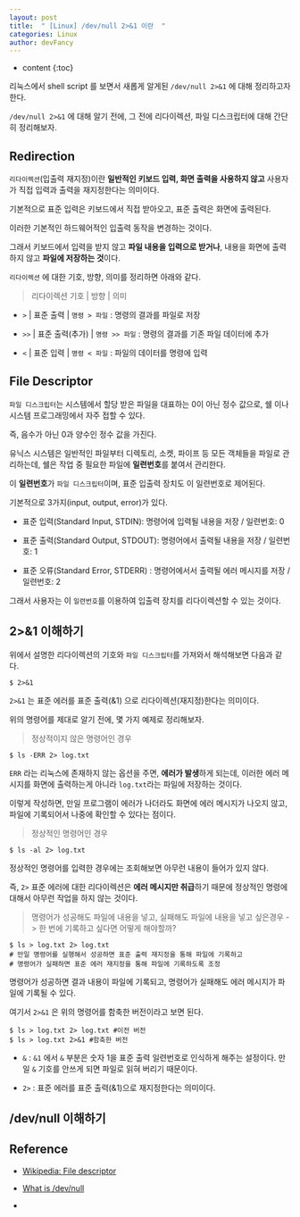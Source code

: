 ```yaml
---
layout: post
title:  " [Linux] /dev/null 2>&1 이란  "
categories: Linux
author: devFancy
---
```

* content
{:toc}

리눅스에서 shell script 를 보면서 새롭게 알게된 `/dev/null 2>&1` 에 대해 정리하고자 한다.

`/dev/null 2>&1` 에 대해 알기 전에, 그 전에 리다이렉션, 파일 디스크립터에 대해 간단히 정리해보자.

## Redirection

`리다이렉션`(입출력 재지정)이란 **일반적인 키보드 입력, 화면 출력을 사용하지 않고** 사용자가 직접 입력과 출력을 재지정한다는 의미이다.

기본적으로 표준 입력은 키보드에서 직접 받아오고, 표준 출력은 화면에 출력된다.

이러한 기본적인 하드웨어적인 입출력 동작을 변경하는 것이다.

그래서 키보드에서 입력을 받지 않고 **파일 내용을 입력으로 받거나**, 내용을 화면에 출력하지 않고 **파일에 저장하는 것**이다.

`리다이렉션` 에 대한 기호, 방향, 의미를 정리하면 아래와 같다.

> 리다이렉션 기호 | 방향 | 의미

* `>` | 표준 출력 | `명령 > 파일` : 명령의 결과를 파일로 저장

* `>>` | 표준 출력(추가) | `명령 >> 파일` : 명령의 결과를 기존 파일 데이터에 추가

* `<` | 표준 입력 | `명령 < 파일` : 파일의 데이터를 명령에 입력

## File Descriptor

`파일 디스크립터`는 시스템에서 할당 받은 파일을 대표하는 0이 아닌 정수 값으로, 쉘 이나 시스템 프로그래밍에서 자주 접할 수 있다.
 
즉, 음수가 아닌 0과 양수인 정수 값을 가진다.

유닉스 시스템은 일반적인 파일부터 디렉토리, 소켓, 파이프 등 모든 객체들을 파일로 관리하는데, 쉘은 작업 중 필요한 파일에 **일련번호**를 붙여서 관리한다.

이 **일련번호**가 `파일 디스크립터`이며, 표준 입출력 장치도 이 일련번호로 제어된다.

기본적으로 3가지(input, output, error)가 있다.

* 표준 입력(Standard Input, STDIN): 명령어에 입력될 내용을 저장 / 일련번호: 0

* 표준 출력(Standard Output, STDOUT): 명령어에서 출력될 내용을 저장 / 일련번호: 1

* 표준 오류(Standard Error, STDERR) : 명령어에서서 출력될 에러 메시지를 저장 / 일련번호: 2

그래서 사용자는 이 `일련번호`를 이용하여 입출력 장치를 리다이렉션할 수 있는 것이다.

## 2>&1 이해하기

위에서 설명한 리다이렉션의 기호와 `파일 디스크립터`를 가져와서 해석해보면 다음과 같다.

```shell
$ 2>&1
```

`2>&1` 는 표준 에러를 표준 출력(&1) 으로 리다이렉션(재지정)한다는 의미이다.

위의 명령어를 제대로 알기 전에, 몇 가지 예제로 정리해보자.

> 정상적이지 않은 명령어인 경우

```shell
$ ls -ERR 2> log.txt
```

`ERR` 라는 리눅스에 존재하지 않는 옵션을 주면, **에러가 발생**하게 되는데, 이러한 에러 메시지를 화면에 출력하는게 아니라 `log.txt`라는 파일에 저장하는 것이다.

이렇게 작성하면, 만일 프로그램이 에러가 나더라도 화면에 에러 메시지가 나오지 않고, 파일에 기록되어서 나중에 확인할 수 있다는 점이다.

> 정상적인 명령어인 경우

```shell
$ ls -al 2> log.txt
```

정상적인 명령어를 입력한 경우에는 조회해보면 아무런 내용이 들어가 있지 않다.

즉, `2>` 표준 에러에 대한 리다이렉션은 **에러 메시지만 취급**하기 때문에 정상적인 명령에 대해서 아무런 작업을 하지 않는 것이다.

> 명령어가 성공해도 파일에 내용을 넣고, 실패해도 파일에 내용을 넣고 싶은경우 -> 한 번에 기록하고 싶다면 어떻게 해야할까?

```shell
$ ls > log.txt 2> log.txt
# 만일 명령어를 실행해서 성공하면 표준 출력 재지정을 통해 파일에 기록하고
# 명령어가 실패하면 표준 에러 재지정을 통해 파일에 기록하도록 조정
```

명령어가 성공하면 결과 내용이 파일에 기록되고, 명령어가 실패해도 에러 메시지가 파일에 기록될 수 있다.

여기서 `2>&1` 은 위의 명령어를 함축한 버전이라고 보면 된다.

```shell
$ ls > log.txt 2> log.txt #이전 버전
$ ls > log.txt 2>&1 #함축한 버전
```

* `&` : `&1` 에서 `&` 부분은 숫자 1을 표준 출력 일련번호로 인식하게 해주는 설정이다. 만일 `&` 기호를 안쓰게 되면 파일로 읽혀 버리기 때문이다.

* `2>` :  표준 에러를 표준 출력(&1)으로 재지정한다는 의미이다.

## /dev/null 이해하기


## Reference

* [Wikipedia: File descriptor](https://en.wikipedia.org/wiki/File_descriptor)

* [What is /dev/null](https://www.geeksforgeeks.org/what-is-dev-null-in-linux/)

* [](https://inpa.tistory.com/entry/리눅스-devnull-리다이렉션-기호-종류)